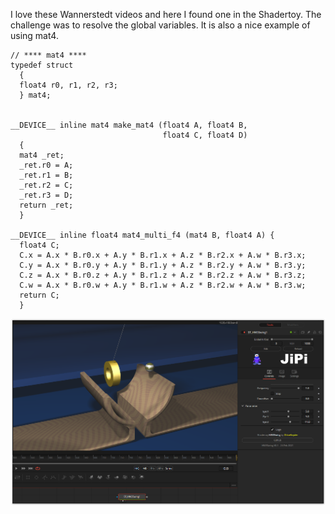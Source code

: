 

<!-- +++ DO NOT REMOVE THIS COMMENT +++ DO NOT ADD OR EDIT ANY TEXT BEFORE THIS LINE +++ IT WOULD BE A REALLY BAD IDEA +++ -->

I love these Wannerstedt videos and here I found one in the Shadertoy. The challenge was to resolve the global variables. It is also a nice example of using mat4.


```
// **** mat4 ****
typedef struct
  {
  float4 r0, r1, r2, r3;
  } mat4;


__DEVICE__ inline mat4 make_mat4 (float4 A, float4 B,
                                  float4 C, float4 D)
  {
  mat4 _ret;
  _ret.r0 = A;
  _ret.r1 = B;
  _ret.r2 = C;
  _ret.r3 = D;
  return _ret;
  }

__DEVICE__ inline float4 mat4_multi_f4 (mat4 B, float4 A) {
  float4 C;
  C.x = A.x * B.r0.x + A.y * B.r1.x + A.z * B.r2.x + A.w * B.r3.x;
  C.y = A.x * B.r0.y + A.y * B.r1.y + A.z * B.r2.y + A.w * B.r3.y;
  C.z = A.x * B.r0.z + A.y * B.r1.z + A.z * B.r2.z + A.w * B.r3.z;
  C.w = A.x * B.r0.w + A.y * B.r1.w + A.z * B.r2.w + A.w * B.r3.w;
  return C;
  }
```

[![HW3Swing](HW3Swing_screenshot.png "HW3Swing.fuse in DaVinci Resolve")](HW3Swing.fuse)

<!-- +++ DO NOT REMOVE THIS COMMENT +++ DO NOT EDIT ANY TEXT THAT COMES AFTER THIS LINE +++ TRUST ME: JUST DON'T DO IT +++ -->

